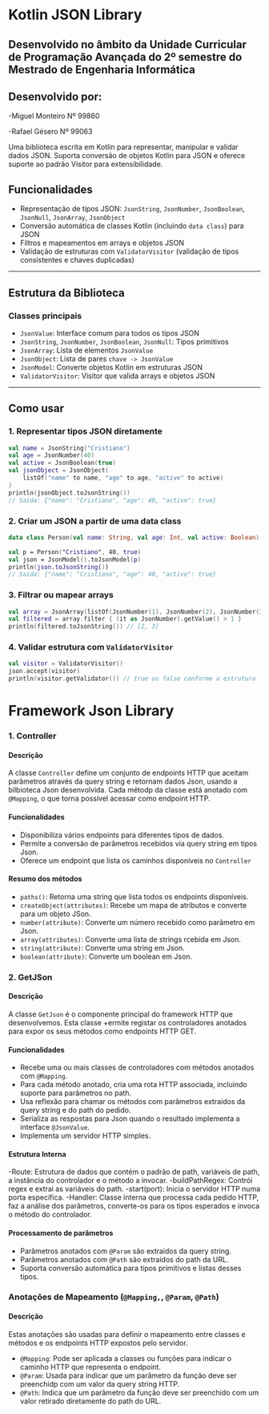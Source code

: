 # Kotlin JSON Library

## Desenvolvido no âmbito da Unidade Curricular de Programação Avançada do 2º semestre do Mestrado de Engenharia Informática

## Desenvolvido por:

-Miguel Monteiro Nº 99860

-Rafael Gésero Nº 99063


Uma biblioteca escrita em Kotlin para representar, manipular e validar dados JSON. Suporta conversão de objetos Kotlin para JSON e oferece suporte ao padrão Visitor para extensibilidade.

## Funcionalidades

- Representação de tipos JSON: `JsonString`, `JsonNumber`, `JsonBoolean`, `JsonNull`, `JsonArray`, `JsonObject`
- Conversão automática de classes Kotlin (incluindo `data class`) para JSON
- Filtros e mapeamentos em arrays e objetos JSON
- Validação de estruturas com `ValidatorVisitor` (validação de tipos consistentes e chaves duplicadas)

---

## Estrutura da Biblioteca

### Classes principais

- `JsonValue`: Interface comum para todos os tipos JSON
- `JsonString`, `JsonNumber`, `JsonBoolean`, `JsonNull`: Tipos primitivos
- `JsonArray`: Lista de elementos `JsonValue`
- `JsonObject`: Lista de pares `chave -> JsonValue`
- `JsonModel`: Converte objetos Kotlin em estruturas JSON
- `ValidatorVisitor`: Visitor que valida arrays e objetos JSON

---

## Como usar

### 1. Representar tipos JSON diretamente

```kotlin
val name = JsonString("Cristiano")
val age = JsonNumber(40)
val active = JsonBoolean(true)
val jsonObject = JsonObject(
    listOf("name" to name, "age" to age, "active" to active)
)
println(jsonObject.toJsonString()) 
// Saída: {"name": "Cristiano", "age": 40, "active": true}
```

### 2. Criar um JSON a partir de uma data class

```kotlin
data class Person(val name: String, val age: Int, val active: Boolean)

val p = Person("Cristiano", 40, true)
val json = JsonModel().toJsonModel(p)
println(json.toJsonString()) 
// Saída: {"name": "Cristiano", "age": 40, "active": true}
```

### 3. Filtrar ou mapear arrays

```kotlin
val array = JsonArray(listOf(JsonNumber(1), JsonNumber(2), JsonNumber(3)))
val filtered = array.filter { (it as JsonNumber).getValue() > 1 }
println(filtered.toJsonString()) // [2, 3]
```

### 4. Validar estrutura com `ValidatorVisitor`

```kotlin
val visitor = ValidatorVisitor()
json.accept(visitor)
println(visitor.getValidator()) // true ou false conforme a estrutura
```




# Framework Json Library

### 1. Controller

#### Descrição

A classe `Controller` define um conjunto de endpoints HTTP que aceitam parâmetros através da query string e retornam dados Json, usando a bilbioteca Json desenvolvida. Cada métodp da classe está anotado com `@Mapping`, o que torna possível acessar como endpoint HTTP.

#### Funcionalidades 

- Disponibiliza vários endpoints para diferentes tipos de dados.
- Permite a conversão de parâmetros recebidos via query string em tipos Json.
- Oferece um endpoint que lista os caminhos disponíveis no `Controller`

#### Resumo dos métodos

- `paths()`: Retorna uma string que lista todos os endpoints disponíveis.
- `createObject(attributes)`: Recebe um mapa de atributos e converte para um objeto JSon.
- `number(attribute)`: Converte um número recebido como parâmetro em Json.
- `array(attributes)`: Converte uma lista de strings rcebida em Json.
- `string(attribute)`: Converte uma string em Json.
- `boolean(attribute)`: Converte um boolean em Json.


### 2. GetJSon

#### Descrição
A classe `GetJson` é o componente principal do framework HTTP que desenvolvemos. Esta classe +ermite registar os controladores anotados para expor os seus métodos como endpoints HTTP GET.

#### Funcionalidades 

- Recebe uma ou mais classes de controladores com métodos anotados com `@Mapping`.
- Para cada método anotado, cria uma rota HTTP associada, incluindo suporte para parâmetros no path.
- Usa reflexão para chamar os métodos com parâmetros extraídos da query string e do path do pedido.
- Serializa as respostas para Json quando o resultado implementa a interface `@JsonValue`.
- Implementa um servidor HTTP simples.

#### Estrutura Interna
-Route: Estrutura de dados que contém o padrão de path, variáveis de path, a instância do controlador e o método a invocar.
-buildPathRegex: Contrói regex e extrai as variáveis do path.
-start(port): Inicia o servidor HTTP numa porta específica.
-Handler: Classe interna que processa cada pedido HTTP, faz a análise dos parâmetros, converte-os para os tipos esperados e invoca o método do controlador.

#### Processamento de parâmetros
- Parâmetros anotados com `@Param` são extraídos da query string.
- Parâmetros anotados com `@Path` são extraídos do path da URL.
- Suporta conversão automática para tipos primitivos e listas desses tipos.

### Anotações de Mapeamento (`@Mapping,`, `@Param`, `@Path`)

#### Descrição
Estas anotações são usadas para definir o mapeamento entre classes e métodos e os endpoints HTTP expostos pelo servidor.

- `@Mapping`: Pode ser aplicada a classes ou funções para indicar o caminho HTTP que representa o endpoint.
- `@Param`: Usada para indicar que um parâmetro da função deve ser preenchidp com um valor da query string HTTP.
- `@Path`: Indica que um parâmetro da função deve ser preenchido com um valor retirado diretamente do path do URL. 

